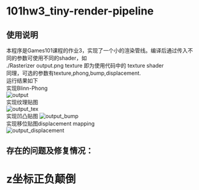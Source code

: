 # 101hw3_tiny-render-pipeline
## 使用说明
本程序是Games101课程的作业3，实现了一个小的渲染管线。编译后通过传入不同的参数可使用不同的shader，如  
  ./Rasterizer output.png texture
即为使用代码中的 texture shader  
同理，可选的参数有texture,phong,bump,displacement.  
运行结果如下  
实现Blinn-Phong  
![output](https://user-images.githubusercontent.com/50654768/172326930-aa18cd4b-db91-4c47-acee-3a6fe83f486e.png)  
实现纹理贴图  
![output_tex](https://user-images.githubusercontent.com/50654768/172327173-3a1d8c65-2f11-4694-bc4a-cace0316da09.png)  
实现凹凸贴图
![output_bump](https://user-images.githubusercontent.com/50654768/172327226-6043090b-56ea-4485-85d0-3b67c70e9da4.png)  
实现移位贴图displacement mapping  
![output_displacement](https://user-images.githubusercontent.com/50654768/172327430-5ec73fec-077f-4b9f-ada0-5bf9ad5f0bf3.png)  

## 存在的问题及修复情况：
# z坐标正负颠倒
